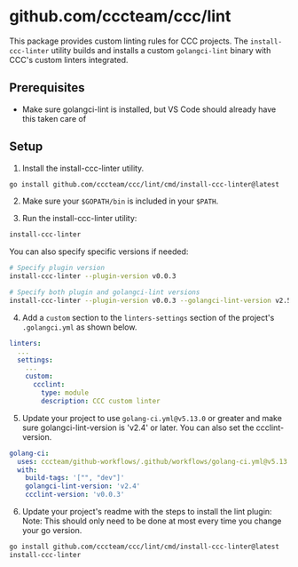 # github.com/cccteam/ccc/lint

This package provides custom linting rules for CCC projects. The `install-ccc-linter` utility builds and installs a custom `golangci-lint` binary with CCC's custom linters integrated.

## Prerequisites

- Make sure golangci-lint is installed, but VS Code should already have this taken care of

## Setup

1. Install the install-ccc-linter utility.

```sh
go install github.com/cccteam/ccc/lint/cmd/install-ccc-linter@latest
```

2. Make sure your `$GOPATH/bin` is included in your `$PATH`.

3. Run the install-ccc-linter utility:

```sh
install-ccc-linter
```

You can also specify specific versions if needed:

```sh
# Specify plugin version
install-ccc-linter --plugin-version v0.0.3

# Specify both plugin and golangci-lint versions
install-ccc-linter --plugin-version v0.0.3 --golangci-lint-version v2.5.0
```

4. Add a `custom` section to the `linters-settings` section of the project's `.golangci.yml` as shown below.

```yml
linters:
  ...
  settings:
    ...
    custom:
      ccclint:
        type: module
        description: CCC custom linter
```

5. Update your project to use `golang-ci.yml@v5.13.0` or greater and make sure golangci-lint-version is 'v2.4' or later. You can also set the ccclint-version.

```yml
golang-ci:
  uses: cccteam/github-workflows/.github/workflows/golang-ci.yml@v5.13.0
  with:
    build-tags: '["", "dev"]'
    golangci-lint-version: 'v2.4'
    ccclint-version: 'v0.0.3'
```

6. Update your project's readme with the steps to install the lint plugin:
   Note: This should only need to be done at most every time you change your go version.

```sh
go install github.com/cccteam/ccc/lint/cmd/install-ccc-linter@latest
install-ccc-linter
```
